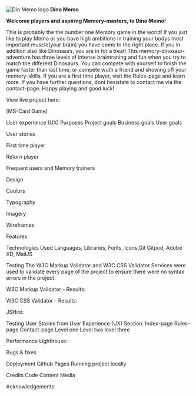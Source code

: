 #

![Din Memo logo](/workspace/MS2-Card-Game/assets/images/logo.png) **Dino Memo**

**Welcome players and aspiring Memory-masters, to Dino Memo!**

This is probably the the number one Memory game in the world! If you just like to play Memo or you have high ambitions in training your bodys most important muscle(your brain) you have come to the right place. If you in addition also like Dinosaurs, you are in for a treat! This memory-dinosaur-adventure has three levels of intense braintraning and fun when you try to match the different Dinosaurs. You can compete with yourself to finish the game faster than last time, or compete wuth a friend and showing off your memory-skills. If you are a first time player, visit the Rules-page and learn more. If you have further questions, dont hesistate to contact me via the contact-page. Happy playing and good luck!

View live project here:

[MS-Card Game]

User experience (UX)
Purposes
Project goals
Business goals
User goals

User stories

First time player

Return player

Frequent users and Memory trainers

Design

Coulors

Typography

Imagery

Wireframes

Features

Technologies Used
Languages, Libraries, Fonts, Icons,Git Gitpod, Adobe XD, MailJS

Testing
The W3C Markup Validator and W3C CSS Validator Services were used to validate every page of the project to ensure there were no syntax errors in the project.

W3C Markup Validator - Results:

W3C CSS Validator - Results:

JSHint:

Testing User Stories from User Experience (UX) Section.
Index-page
Rules-page
Contact-page
Level one
Level two
level three

Performance
Lighthouse:

Bugs & fixes

Deployment
Github Pages
Running project locally

Credits
Code
Content
Media

Acknowledgements


